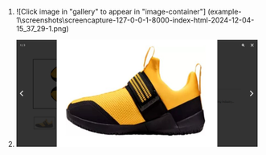 1. ![Click image in "gallery" to appear in "image-container"]
   (example-1\screenshots\screencapture-127-0-0-1-8000-index-html-2024-12-04-15_37_29-1.png)

2. ![Click on image in "image-container" to render PhotoSwipe Gallery](example-1\screenshots\screencapture-127-0-0-1-8000-index-html-2024-12-04-15_38_33-1.png)
